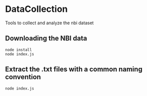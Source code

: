 # DataCollection
Tools to collect and analyze the nbi dataset

## Downloading the NBI data
```
node install
node index.js
```

## Extract the .txt files with a common naming convention

``
node index.js
``



